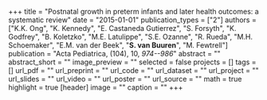 +++
title = "Postnatal growth in preterm infants and later health outcomes: a systematic review"
date = "2015-01-01"
publication_types = ["2"]
authors = ["K.K. Ong", "K. Kennedy", "E. Castaneda Gutierrez", "S. Forsyth", "K. Godfrey", "B. Koletzko", "M.E. Latulippe", "S.E. Ozanne", "R. Rueda", "M.H. Schoemaker", "E.M. van der Beek", "**S. van Buuren**", "M. Fewtrell"]
publication = "Acta Pediatrica, (104), 10, _974--986_"
abstract = ""
abstract_short = ""
image_preview = ""
selected = false
projects = []
tags = []
url_pdf = ""
url_preprint = ""
url_code = ""
url_dataset = ""
url_project = ""
url_slides = ""
url_video = ""
url_poster = ""
url_source = ""
math = true
highlight = true
[header]
image = ""
caption = ""
+++
